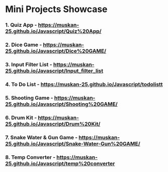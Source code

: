 # Mini Projects Showcase

### 1. **Quiz App -** https://muskan-25.github.io/Javascript/Quiz%20App/
### 2. **Dice Game -** https://muskan-25.github.io/Javascript/Dice%20GAME/
### 3. **Input Filter List -** https://muskan-25.github.io/Javascript/Input_filter_list
### 4. **To Do List -** https://muskan-25.github.io/Javascript/todolistt
### 5. **Shooting Game -** https://muskan-25.github.io/Javascript/Shooting%20GAME/
### 6. **Drum Kit -** https://muskan-25.github.io/Javascript/Drum%20Kit/
### 7. **Snake Water & Gun Game -** https://muskan-25.github.io/Javascript/Snake-Water-Gun%20GAME/
### 8. **Temp Converter -** https://muskan-25.github.io/Javascript/temp%20converter

